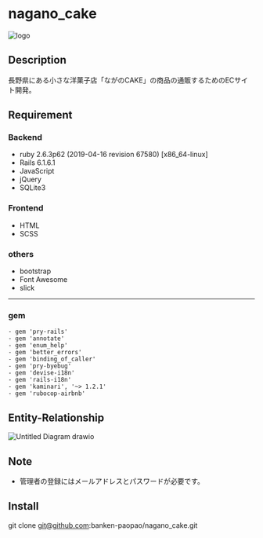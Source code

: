 # nagano_cake

![logo](https://user-images.githubusercontent.com/101458830/179398951-de444e85-6d4b-4ffc-8d0d-2e6164dd5fa1.png)

## Description
長野県にある小さな洋菓子店「ながのCAKE」の商品の通販するためのECサイト開発。

## Requirement
### Backend
- ruby 2.6.3p62 (2019-04-16 revision 67580) [x86_64-linux]
- Rails 6.1.6.1
- JavaScript
- jQuery
- SQLite3

### Frontend
- HTML
- SCSS

### others
- bootstrap
- Font Awesome
- slick
___

### gem
```- gem 'devise'
- gem 'pry-rails'
- gem 'annotate'
- gem 'enum_help'
- gem 'better_errors'
- gem 'binding_of_caller'
- gem 'pry-byebug'
- gem 'devise-i18n'
- gem 'rails-i18n'
- gem 'kaminari', '~> 1.2.1'
- gem 'rubocop-airbnb'
```

## Entity-Relationship
![Untitled Diagram drawio](https://user-images.githubusercontent.com/101458830/179401355-4f22488d-585e-49be-9025-8a752b4d3757.png)

## Note
- 管理者の登録にはメールアドレスとパスワードが必要です。

## Install
git clone git@github.com:banken-paopao/nagano_cake.git
